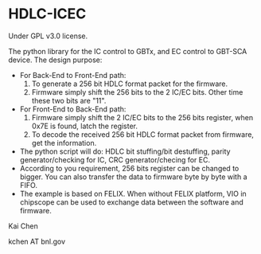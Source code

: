 # HDLC-ICEC
Under GPL v3.0 license.

The python library for the IC control to GBTx, and EC control to GBT-SCA device.
The design purpose:  
- For Back-End to Front-End path:  
  1. To generate a 256 bit HDLC format packet for the firmware.  
  2. Firmware simply shift the 256 bits to the 2 IC/EC bits. Other time these two bits are "11".  
- For Front-End to Back-End path:  
  1. Firmware simply shift the 2 IC/EC bits to the 256 bits register, when 0x7E is found, latch the register.   
  2. To decode the received 256 bit HDLC format packet from firmware, get the information.  
- The python script will do: HDLC bit stuffing/bit destuffing, parity generator/checking for IC, CRC generator/checing for EC.   
- According to you requirement, 256 bits register can be changed to bigger. You can also transfer the data to firmware byte by byte with a FIFO.  
- The example is based on FELIX. When without FELIX platform, VIO in chipscope can be used to exchange data between the software and firmware.  
 
Kai Chen

kchen AT bnl.gov